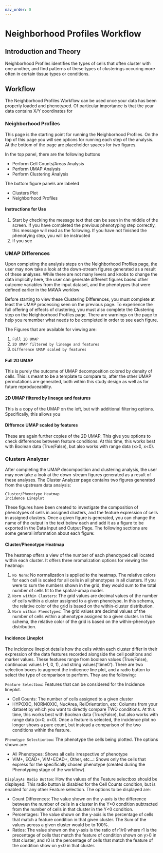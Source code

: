 ```yaml
---
nav_order: 8
---
```


# Neighborhood Profiles Workflow

## Introduction and Theory
Neighborhood Profiles identifies the types of cells that often cluster with one another, and find patterns of these types of clusterings occuring more often in certain tissue types or conditions. 

## Workflow

The Neighborhood Profiles Workflow can be used once your data has been properly loaded and phenotyped. Of particular importance is that the your data contains X/Y coordinates for 

### Neighborhood Profiles

This page is the starting point for running the Neighborhood Profiles. On the top of this page you will see options for running each step of the analysis. At the bottom of the page are placeholder spaces for two figures.

In the top panel, there are the following buttons

* Perform Cell Counts/Areas Analysis
* Perform UMAP Analysis
* Perform Clustering Analysis

The bottom figure panels are labeled

* Clusters Plot
* Neighborhood Profiles

#### Instructions for Use

1. Start by checking the message text that can be seen in the middle of the screen. If you have completed the previous phenotyping step correctly, this message will read as the following. If you have not finished the phenotying step, you will be instructed 
1. If you see 



### UMAP Differences

Upon completing the analysis steps on the Neighborhood Profiles page, the user may now take a look at the down-stream figures generated as a result of these analyses. While there are not many levers and knobs to change the data implicitly here, the user can generate different figures based other outcome variables from the input dataset, and the phenotypes that were defined earlier in the MAWA worklow

Before starting to view these Clustering Differences, you must complete at least the UMAP processing seen on the previous page. To experience the full offering of effects of clustering, you must also complete the Clustering step on the Neighborhood Profiles page. There are warnings on the page to help you remember what needs to be completed in order to see each figure.

The Figures that are available for viewing are:

1. `Full 2D UMAP`  
1. `2D UMAP filtered by lineage and features`  
1. `Difference UMAP scaled by features`  

#### Full 2D UMAP

This is purely the outcome of UMAP decomposition colored by density of cells. This is meant to be a template to compare to, after the other UMAP permutations are generated, both within this study design as well as for future reproduceability.

#### 2D UMAP filtered by lineage and features

This is a copy of the UMAP on the left, but with additional filtering options. Specifically, this allows you 

#### Differnce UMAP scaled by features

These are again further copies of the 2D UMAP. This give you options to check differences between feature conditions. At this time, this works best with Boolean data (True/False), but also works with range data (x>0, x<0).

### Clusters Analyzer

After completing the UMAP decomposition and clustering analysis, the user may now take a look at the down-stream figures generated as a result of these analyses. The Cluster Analyzer page contains two figures generated from the upstream data analysis:

`Cluster/Phenotype Heatmap`  
`Incidence Lineplot`  

These figures have been created to investigate the composition of phenotypes of cells in assigned clusters, and the feature expression of cells in assigned clusters. Once a given figure is generated, you can change the name of the output in the text below each and add it as a figure to be exported in the Data Input and Output Page. The following sections are some general information about each figure:

#### Cluster/Phenotype Heatmap
The heatmap offers a view of the number of each phenotyped cell located within each cluster. It offers three nromalization options for viewing the heatmap:

1. `No Norm`: No normalization is applied to the heatmap. The relative colors for each cell is scaled for all cells in all phenotypes in all clusters. If you were to sum the numbers shown in the grid, they would sum to the total number of cells fit to the spatial-umap model.
2. `Norm within Clusters`: The grid values are decimal values of the number of cells within a cluster assigned to a given phenotype. In this schema, the relative color of the grid is based on the within-cluster distribution.
3. `Norm within Phenotypes`: The grid values are decimal values of the number of cells within a phenotype assigned to a given cluster. In this schema, the relative color of the grid is based on the within-phenotype distribution. 

#### Incidence Lineplot
The incidence lineplot details how the cells within each cluster differ in their expression of the data features recorded alongside the cell positions and marker values. These features range from boolean values (True/False), continuous values (-1, 0, 1), and string values('time0'). There are two selection boxes to augment the indicence line plot, and a radio button to select the type of comparison to perform. They are the following:

`Feature Selectbox`: Features that can be considered for the Incidence lineplot.

* Cell Counts: The number of cells assigned to a given cluster
* HYPOXIC, NORMOXIC, NucArea, RelOrientation, etc: Columns from your dataset by which you want to directly compare TWO conditions. At this time, this works best with Boolean data (True/False), but also works with range data (x>0, x<0). Once a feature is selected, the incidence plot no longer shows a pure count, but instead a comparison of the two conditions within the feature.

`Phenotype Selectionbox`: The phenotype the cells being plotted. The options shown are:

* All Phenotypes: Shows all cells irrespective of phenotype
* VIM+, ECAD+, VIM+ECAD+, Other, etc...: Shows only the cells that express for the specifically chosen phenotype (created during the Phenotyping stage of the workflow).

`DisplayAs Radio Button`: How the values of the Feature selectbox should be displayed. This radio button is disabled for the Cell Counts condition, but is enabled for any other Feature selection. The options to be displayed are:

* Count Differences: The value shown on the y-axis is the difference between the number of cells in a cluster in the Y>0 condition subtracted from the number of cells in that cluster in the Y<0 condition.
* Percentages: The value shown on the y-axis is the percentage of cells that match a feature condition in that given cluster. The Sum of the values across a given cluster would be to 100%.
* Ratios: The value shown on the y-axis is the ratio of r1/r0 where r1 is the precentage of cells that match the feature of condition shown on y>0 in that cluster, and r0 is the percentage of cells that match the feature of the condition show on y<0 in that cluster.